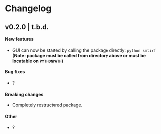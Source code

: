# Changelog

## v0.2.0 | t.b.d.

#### New features
* GUI can now be started by calling the package directly: `python smtirf` **(Note: package must be called from directory above or must be locatable on `PYTHONPATH`)**

#### Bug fixes
* ?

#### Breaking changes
* Completely restructured package.

#### Other
* ?
